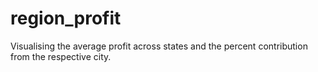 # region_profit
Visualising the average profit across states and the percent contribution from the respective city.

